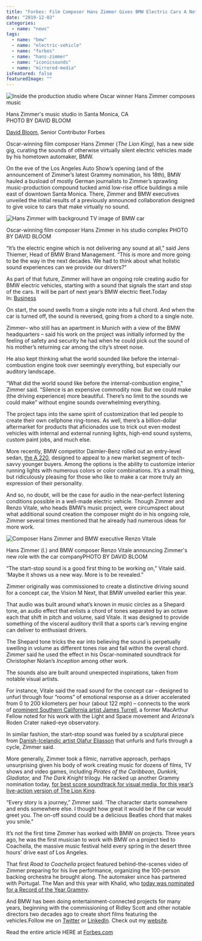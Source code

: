 ```yaml
---
title: "Forbes: Film Composer Hans Zimmer Gives BMW Electric Cars A Noteworthy Voice"
date: "2019-12-03"
categories: 
  - name: "news"
tags: 
  - name: "bmw"
  - name: "electric-vehicle"
  - name: "forbes"
  - name: "hans-zimmer"
  - name: "iconicsounds"
  - name: "mirrored-media"
isFeatured: false
featuredImage: ""
---
```


![Inside the production studio where Oscar winner Hans Zimmer composes music](https://specials-images.forbesimg.com/imageserve/5dd6b55a2c886a0007ecb3f3/960x0.jpg?fit=scale)

Hans Zimmer's music studio in Santa Monica, CA  
PHOTO BY DAVID BLOOM

[David Bloom,](https://www.forbes.com/sites/dbloom/) Senior Contributor Forbes

Oscar-winning film composer Hans Zimmer (_The Lion King),_ has a new side gig, curating the sounds of otherwise virtually silent electric vehicles made by his hometown automaker, BMW.

On the eve of the Los Angeles Auto Show’s opening (and of the announcement of Zimmer’s latest Grammy nomination, his 18th), BMW hauled a busload of mostly German journalists to Zimmer’s sprawling music-production compound tucked amid low-rise office buildings a mile east of downtown Santa Monica. There, Zimmer and BMW executives unveiled the initial results of a previously announced collaboration designed to give voice to cars that make virtually no sound.

![Hans Zimmer with background TV image of BMW car](https://specials-images.forbesimg.com/imageserve/5dd6b5b1e0af7b0006b1eaa1/960x0.jpg?fit=scale)

Oscar-winning film composer Hans Zimmer in his studio complex PHOTO BY DAVID BLOOM

“It’s the electric engine which is not delivering any sound at all,” said Jens Thiemer, Head of BMW Brand Management. “This is more and more going to be the way in the next decades. We had to think about what holistic sound experiences can we provide our drivers?”

As part of that future, Zimmer will have an ongoing role creating audio for BMW electric vehicles, starting with a sound that signals the start and stop of the cars. It will be part of next year’s BMW electric fleet.Today In: [Business](https://www.forbes.com/media)

On start, the sound swells from a single note into a full chord. And when the car is turned off, the sound is reversed, going from a chord to a single note.

Zimmer– who still has an apartment in Munich with a view of the BMW headquarters – said his work on the project was initially informed by the feeling of safety and security he had when he could pick out the sound of his mother’s returning car among the city’s street noise.

He also kept thinking what the world sounded like before the internal-combustion engine took over seemingly everything, but especially our auditory landscape.

“What did the world sound like before the internal-combustion engine,” Zimmer said. “Silence is an expensive commodity now. But we could make (the driving experience) more beautiful. There’s no limit to the sounds we could make” without engine sounds overwhelming everything.

The project taps into the same spirit of customization that led people to create their own cellphone ring-tones. As well, there’s a billion-dollar aftermarket for products that aficionados use to trick out even modest vehicles with internal and external running lights, high-end sound systems, custom paint jobs, and much else.

More recently, BMW competitor Daimler-Benz rolled out an entry-level sedan, [the A 220,](https://www.mbusa.com/en/vehicles/model/a-class/sedan/a220w?sd_campaign_type=Search&sd_digadprov=Resolution&sd_campaign=Brand%7CCorp%7CA+Class%7CSedan%7CExact&sd_channel=MICROSOFT&sd_adid=A+220+Sedan&sd_digadkeyword=mercedes+a+220&&msclkid=17d66c8c7c4110f587b83159c14b8acd&utm_source=bing&utm_medium=cpc&utm_campaign=Brand%7CCorp%7CA%20Class%7CSedan%7CExact&utm_term=mercedes%20a%20220&utm_content=A%20220%20Sedan&gclid=CJmcj9Xq-eUCFQbkDQodyPcHDQ&gclsrc=ds#packages) designed to appeal to a new market segment of tech-savvy younger buyers. Among the options is the ability to customize interior running lights with numerous colors or color combinations. It’s a small thing, but ridiculously pleasing for those who like to make a car more truly an expression of their personality.

And so, no doubt, will be the case for audio in the near-perfect listening conditions possible in a well-made electric vehicle. Though Zimmer and Renzo Vitale, who heads BMW’s music project, were circumspect about what additional sound creation the composer might do in his ongoing role, Zimmer several times mentioned that he already had numerous ideas for more work.

![Composer Hans Zimmer and BMW executive Renzo Vitale](https://specials-images.forbesimg.com/imageserve/5dd6b60be0af7b0006b1eaa7/960x0.jpg?fit=scale)

Hans Zimmer (l.) and BMW composer Renzo Vitale announcing Zimmer's new role with the car companyPHOTO BY DAVID BLOOM

“The start-stop sound is a good first thing to be working on,” Vitale said. ‘Maybe it shows us a new way. More is to be revealed.”

Zimmer originally was commissioned to create a distinctive driving sound for a concept car, the Vision M Next, that BMW unveiled earlier this year.

That audio was built around what’s known in music circles as a Shepard tone, an audio effect that enlists a chord of tones separated by an octave each that shift in pitch and volume, said Vitale. It was designed to provide something of the visceral auditory thrill that a sports car’s revving engine can deliver to enthusiast drivers.

The Shepard tone tricks the ear into believing the sound is perpetually swelling in volume as different tones rise and fall within the overall chord. Zimmer said he used the effect in his Oscar-nominated soundtrack for Christopher Nolan’s _Inception_ among other work.

The sounds also are built around unexpected inspirations, taken from notable visual artists.

For instance, Vitale said the road sound for the concept car – designed to unfurl through four “rooms” of emotional response as a driver accelerated from 0 to 200 kilometers per hour (about 122 mph) – connects to the work of [prominent Southern California artist James Turrell](https://en.wikipedia.org/wiki/James_Turrell), a former MacArthur Fellow noted for his work with the Light and Space movement and Arizona’s Roden Crater naked-eye observatory.

In similar fashion, the start-stop sound was fueled by a sculptural piece from [Danish-Icelandic artist Olafur Eliasson](https://en.wikipedia.org/wiki/Olafur_Eliasson) that unfurls and furls through a cycle, Zimmer said.

More generally, Zimmer took a filmic, narrative approach, perhaps unsurprising given his body of work creating music for dozens of films, TV shows and video games, including _Pirates of the Caribbean, Dunkirk, Gladiator,_ and _The Dark Knight_ trilogy. He racked up another Grammy nomination today, [for best score soundtrack for visual media, for this year’s live-action version of The Lion King](https://www.vulture.com/2019/11/2020-grammy-nominations-complete-list.html).

“Every story is a journey,” Zimmer said. ‘The character starts somewhere and ends somewhere else. I thought how great it would be if the car would greet you. The on-off sound could be a delicious Beatles chord that makes you smile.”

It’s not the first time Zimmer has worked with BMW on projects. Three years ago, he was the first musician to work with BMW on a project tied to Coachella, the massive music festival held every spring in the desert three hours’ drive east of Los Angeles.

That first _Road to Coachella_ project featured behind-the-scenes video of Zimmer preparing for his live performance, organizing the 100-person backing orchestra he brought along. The automaker since has partnered with Portugal. The Man and this year with Khalid, who [today was nominated for a Record of the Year Grammy](https://www.grammy.com/grammys/news/record-year-nominees-revealed-2020-grammy-awards).

And BMW has been doing entertainment-connected projects for many years, beginning with the commissioning of Ridley Scott and other notable directors two decades ago to create short films featuring the vehicles.Follow me on [Twitter](https://www.twitter.com/davidbloom) or [LinkedIn](https://www.linkedin.com/in/davidlbloom/). Check out my [website](http://www.davidlbloom.com/).

Read the entire article HERE at [Forbes.com](https://www.forbes.com/sites/dbloom/2019/11/20/film-composer-hans-zimmer-gives-bmws-electric-cars-a-noteworthy-voice/#1b48aac93c8d)
